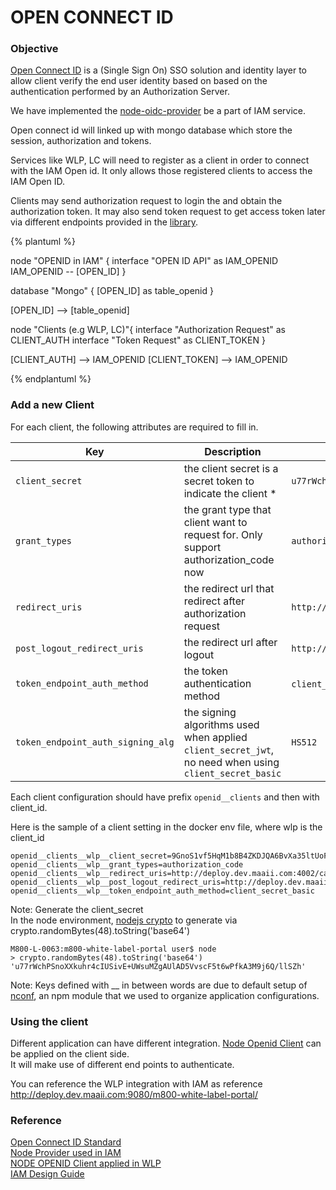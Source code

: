 # OPEN CONNECT ID

### Objective

[Open Connect ID](http://openid.net/connect/) is a (Single Sign On) SSO solution and identity layer to allow client verify the end user identity based on based on the authentication performed by an Authorization Server.

We have implemented the [node-oidc-provider](https://github.com/panva/node-oidc-provider) be a part of IAM service.

Open connect id will linked up with mongo database which store the session, authorization and tokens.

Services like WLP, LC will need to register as a client in order to connect with the IAM Open id. It only allows those registered clients to access the IAM Open ID.

Clients may send authorization request to login the and obtain the authorization token.
It may also send token request to get access token later via different endpoints provided in the [library](https://github.com/panva/node-oidc-provider#features).

{% plantuml %}

node "OPENID in IAM" {
  interface "OPEN ID API" as IAM_OPENID
  IAM_OPENID -- [OPEN_ID]
}

database "Mongo" {
  [OPEN_ID] as table_openid
}

[OPEN_ID] --> [table_openid]

node "Clients (e.g WLP, LC)"{
  interface "Authorization Request" as CLIENT_AUTH
  interface "Token Request" as CLIENT_TOKEN
}

[CLIENT_AUTH] --> IAM_OPENID
[CLIENT_TOKEN] --> IAM_OPENID

{% endplantuml %}


### Add a new Client
For each client, the following attributes are required to fill in.

|Key|Description|sample|
| --- | --- | --- |
|`client_secret`|the client secret is a secret token to indicate the client *|`u77rWchPSnoXXkuhr4cIUSivE+UWsuMZgAUlAD5VvscF5t6wPfkA3M9j6Q/llSZh`|
|`grant_types`|the grant type that client want to request for. Only support authorization_code now|`authorization_code`|
|`redirect_uris`|the redirect url that redirect after authorization request|`http://deploy.dev.maaii.com:4002/callback`|
|`post_logout_redirect_uris`|the redirect url after logout|`http://deploy.dev.maaii.com:4002`|
|`token_endpoint_auth_method`|the token authentication method|`client_secret_basic`/ `client_secret_jwt`|
|`token_endpoint_auth_signing_alg`|the signing algorithms used when applied `client_secret_jwt`, no need when using `client_secret_basic` |`HS512`|

Each client configuration should have prefix `openid__clients` and then with client_id.


Here is the sample of a client setting in the docker env file, where wlp is the client_id
```
openid__clients__wlp__client_secret=9GnoS1vf5HqM1b8B4ZKDJQA6BvXa35ltUoFFVQ4cloR4GICEuWQk50S60pIVK06b
openid__clients__wlp__grant_types=authorization_code
openid__clients__wlp__redirect_uris=http://deploy.dev.maaii.com:4002/callback
openid__clients__wlp__post_logout_redirect_uris=http://deploy.dev.maaii.com:4002
openid__clients__wlp__token_endpoint_auth_method=client_secret_basic
```

Note: Generate the client_secret  
In the node environment, [nodejs crypto](https://nodejs.org/api/crypto.html#crypto_crypto_randombytes_size_callback) to generate via crypto.randomBytes(48).toString('base64')
```
M800-L-0063:m800-white-label-portal user$ node
> crypto.randomBytes(48).toString('base64')
'u77rWchPSnoXXkuhr4cIUSivE+UWsuMZgAUlAD5VvscF5t6wPfkA3M9j6Q/llSZh'
```

Note: Keys defined with __ in between words are due to default setup of [nconf](https://github.com/indexzero/nconf), an npm module that we used to organize application configurations.


### Using the client
Different application can have different integration. [Node Openid Client](https://github.com/panva/node-openid-client) can be applied on the client side.  
It will make use of different end points to authenticate.

You can reference the WLP integration with IAM as reference
http://deploy.dev.maaii.com:9080/m800-white-label-portal/


### Reference
[Open Connect ID Standard](http://openid.net/connect/)  
[Node Provider used in IAM](https://github.com/panva/node-oidc-provider)  
[NODE OPENID Client applied in WLP](https://github.com/panva/node-openid-client)  
[IAM Design Guide](https://issuetracking.maaii.com:9443/display/WLP/Identity+Access+Management%28IAM%29+Service)

